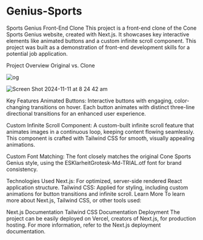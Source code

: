 # Genius-Sports
Sports Genius Front-End Clone
This project is a front-end clone of the Cone Sports Genius website, created with Next.js. It showcases key interactive elements like animated buttons and a custom infinite scroll component. This project was built as a demonstration of front-end development skills for a potential job application.

Project Overview
Original vs. Clone

![og](https://github.com/user-attachments/assets/50f02079-d457-428c-8d0c-d5332efd6e1e)


![Screen Shot 2024-11-11 at 8 24 42 am](https://github.com/user-attachments/assets/5ba8856d-6dc7-4ef2-aef2-399bc91b5090)



Key Features
Animated Buttons: Interactive buttons with engaging, color-changing transitions on hover. Each button animates with distinct three-line directional transitions for an enhanced user experience.

Custom Infinite Scroll Component: A custom-built infinite scroll feature that animates images in a continuous loop, keeping content flowing seamlessly. This component is crafted with Tailwind CSS for smooth, visually appealing animations.

Custom Font Matching: The font closely matches the original Cone Sports Genius style, using the ESKlarheitGrotesk-Md-TRIAL.otf font for brand consistency.

Technologies Used
Next.js: For optimized, server-side rendered React application structure.
Tailwind CSS: Applied for styling, including custom animations for button transitions and infinite scroll.
Learn More
To learn more about Next.js, Tailwind CSS, or other tools used:

Next.js Documentation
Tailwind CSS Documentation
Deployment
The project can be easily deployed on Vercel, creators of Next.js, for production hosting. For more information, refer to the Next.js deployment documentation.

